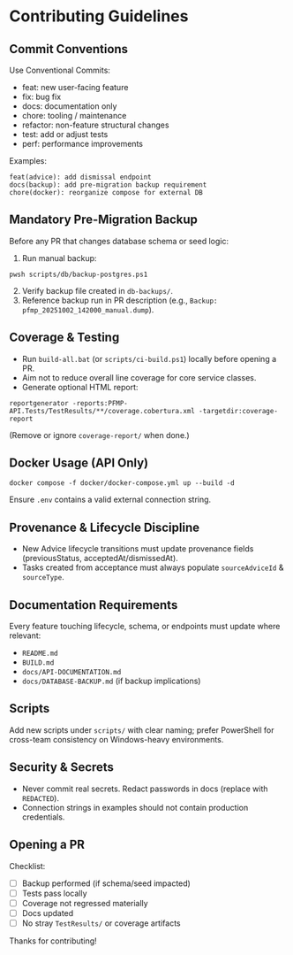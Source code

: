 # Contributing Guidelines

## Commit Conventions
Use Conventional Commits:
- feat: new user-facing feature
- fix: bug fix
- docs: documentation only
- chore: tooling / maintenance
- refactor: non-feature structural changes
- test: add or adjust tests
- perf: performance improvements

Examples:
```
feat(advice): add dismissal endpoint
docs(backup): add pre-migration backup requirement
chore(docker): reorganize compose for external DB
```

## Mandatory Pre-Migration Backup
Before any PR that changes database schema or seed logic:
1. Run manual backup:
```
pwsh scripts/db/backup-postgres.ps1
```
2. Verify backup file created in `db-backups/`.
3. Reference backup run in PR description (e.g., `Backup: pfmp_20251002_142000_manual.dump`).

## Coverage & Testing
- Run `build-all.bat` (or `scripts/ci-build.ps1`) locally before opening a PR.
- Aim not to reduce overall line coverage for core service classes.
- Generate optional HTML report:
```
reportgenerator -reports:PFMP-API.Tests/TestResults/**/coverage.cobertura.xml -targetdir:coverage-report
```
(Remove or ignore `coverage-report/` when done.)

## Docker Usage (API Only)
```
docker compose -f docker/docker-compose.yml up --build -d
```
Ensure `.env` contains a valid external connection string.

## Provenance & Lifecycle Discipline
- New Advice lifecycle transitions must update provenance fields (previousStatus, acceptedAt/dismissedAt).
- Tasks created from acceptance must always populate `sourceAdviceId` & `sourceType`.

## Documentation Requirements
Every feature touching lifecycle, schema, or endpoints must update where relevant:
- `README.md`
- `BUILD.md`
- `docs/API-DOCUMENTATION.md`
- `docs/DATABASE-BACKUP.md` (if backup implications)

## Scripts
Add new scripts under `scripts/` with clear naming; prefer PowerShell for cross-team consistency on Windows-heavy environments.

## Security & Secrets
- Never commit real secrets. Redact passwords in docs (replace with `REDACTED`).
- Connection strings in examples should not contain production credentials.

## Opening a PR
Checklist:
- [ ] Backup performed (if schema/seed impacted)
- [ ] Tests pass locally
- [ ] Coverage not regressed materially
- [ ] Docs updated
- [ ] No stray `TestResults/` or coverage artifacts

Thanks for contributing!
